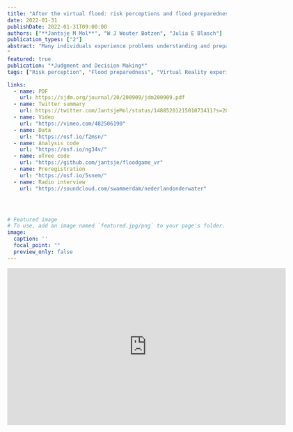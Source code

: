 ```yaml
---
title: "After the virtual flood: risk perceptions and flood preparedness after virtual reality risk communication"
date: 2022-01-31
publishDate: 2022-01-31T09:00:00
authors: ["**Jantsje M Mol**", "W J Wouter Botzen", "Julia E Blasch"]
publication_types: ["2"]
abstract: "Many individuals experience problems understanding and preparing for low-probability/high-impact risk, like natural disasters and pandemics – unless they experience these events, yet then it is often too late to avoid damages. Individuals with recent disaster risk experience are, on average, better prepared. This seems to be mediated through emotions and a better understanding of the consequences. In this study, we use immersive virtual reality (VR) technology to examine whether a simulated disaster can stimulate people to invest in risk reducing measures in the context of flooding, which is one of the deadliest and most damaging natural disasters in the world. We investigate the possibility to boost risk perception, coping appraisal, negative emotions and damage-reducing behavior through a simulated flooding experience. We find that participants who experienced the virtual flood invest significantly more in the flood risk investment game than those in the control group. The investments in the VR treatment seem to decrease after four weeks but not significantly so.
"
featured: true
publication: "*Judgment and Decision Making*"
tags: ["Risk perception", "Flood preparedness", "Virtual Reality experiment", "Risk communication"]

links:
  - name: PDF
    url: https://sjdm.org/journal/20/200909/jdm200909.pdf
  - name: Twitter summary
    url: https://twitter.com/JantsjeMol/status/1488520121501073411?s=20&t=Lw6Oi3JbFVfqEkwQhancEw
  - name: Video
    url: "https://vimeo.com/482506190"
  - name: Data
    url: "https://osf.io/f2msn/"
  - name: Analysis code
    url: "https://osf.io/ng34v/"
  - name: oTree code
    url: "https://github.com/jantsje/floodgame_vr"
  - name: Preregistration
    url: "https://osf.io/5snem/"
  - name: Radio interview
    url: "https://soundcloud.com/swammerdam/nederlandonderwater"




# Featured image
# To use, add an image named `featured.jpg/png` to your page's folder. 
image:
  caption: ''
  focal_point: ""
  preview_only: false
---
```

<iframe src="https://player.vimeo.com/video/482506190" width="640" height="360" frameborder="0" allow="autoplay; fullscreen" allowfullscreen></iframe>